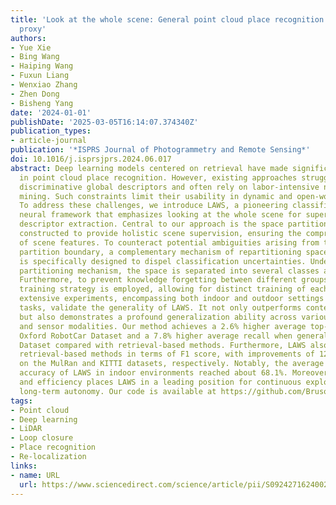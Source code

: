 ```yaml
---
title: 'Look at the whole scene: General point cloud place recognition by classification
  proxy'
authors:
- Yue Xie
- Bing Wang
- Haiping Wang
- Fuxun Liang
- Wenxiao Zhang
- Zhen Dong
- Bisheng Yang
date: '2024-01-01'
publishDate: '2025-03-05T16:14:07.374340Z'
publication_types:
- article-journal
publication: '*ISPRS Journal of Photogrammetry and Remote Sensing*'
doi: 10.1016/j.isprsjprs.2024.06.017
abstract: Deep learning models centered on retrieval have made significant strides
  in point cloud place recognition. However, existing approaches struggle to generate
  discriminative global descriptors and often rely on labor-intensive negative sample
  mining. Such constraints limit their usability in dynamic and open-world scenarios.
  To address these challenges, we introduce LAWS, a pioneering classification-centric
  neural framework that emphasizes looking at the whole scene for superior point cloud
  descriptor extraction. Central to our approach is the space partitioning design,
  constructed to provide holistic scene supervision, ensuring the comprehensive learning
  of scene features. To counteract potential ambiguities arising from the single orthogonal
  partition boundary, a complementary mechanism of repartitioning space diagonally
  is specifically designed to dispel classification uncertainties. Under the enhanced
  partitioning mechanism, the space is separated into several classes and groups.
  Furthermore, to prevent knowledge forgetting between different groups, a special
  training strategy is employed, allowing for distinct training of each group. The
  extensive experiments, encompassing both indoor and outdoor settings and different
  tasks, validate the generality of LAWS. It not only outperforms contemporary methods
  but also demonstrates a profound generalization ability across various unseen environments
  and sensor modalities. Our method achieves a 2.6% higher average top-1 recall on
  Oxford RobotCar Dataset and a 7.8% higher average recall when generalized to In-house
  Dataset compared with retrieval-based methods. Furthermore, LAWS also outperforms
  retrieval-based methods in terms of F1 score, with improvements of 12.7 and 29.2
  on the MulRan and KITTI datasets, respectively. Notably, the average localization
  accuracy of LAWS in indoor environments reached about 68.1%. Moreover, the scalability
  and efficiency places LAWS in a leading position for continuous exploration and
  long-term autonomy. Our code is available at https://github.com/BrusonX/LAWS.
tags:
- Point cloud
- Deep learning
- LiDAR
- Loop closure
- Place recognition
- Re-localization
links:
- name: URL
  url: https://www.sciencedirect.com/science/article/pii/S0924271624002557
---
```

